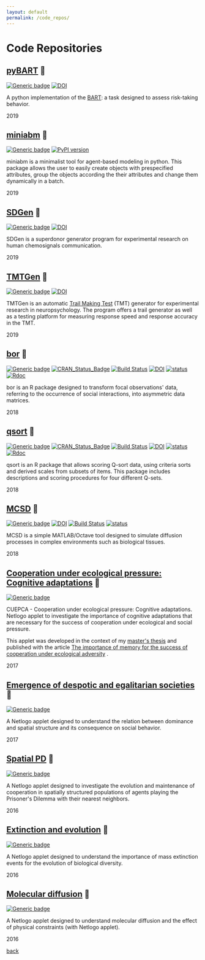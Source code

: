 ```yaml
---
layout: default
permalink: /code_repos/
---
```


# Code Repositories

## [pyBART](https://github.com/davidnsousa/pyBART) &#128279;

[![Generic badge](https://img.shields.io/badge/Language-Python-yellow.svg)](https://www.python.org/) [![DOI](https://zenodo.org/badge/227622179.svg)](https://zenodo.org/badge/latestdoi/227622179) 

A python implementation of the [BART](https://www.wikiwand.com/en/Impulsivity#/Balloon_Analogue_Risk_Task): a task designed to assess risk-taking behavior.

2019

## [miniabm](https://pypi.org/project/miniabm/0.0.1/) &#128279;

[![Generic badge](https://img.shields.io/badge/Language-Python-yellow.svg)](https://www.python.org/) [![PyPI version](https://badge.fury.io/py/miniabm.svg)](https://badge.fury.io/py/miniabm)

miniabm is a minimalist tool for agent-based modeling in python. This package allows the user to easily create objects with prespecified attributes, group the objects according the their attributes and change them dynamically in a batch. 

2019

## [SDGen](https://github.com/davidnsousa/SDGen) &#128279;

[![Generic badge](https://img.shields.io/badge/Language-Python-yellow.svg)](https://www.python.org/) [![DOI](https://zenodo.org/badge/DOI/10.5281/zenodo.3458002.svg)](https://doi.org/10.5281/zenodo.3458002)

SDGen is a superdonor generator program for experimental research on human chemosignals communication. 

2019

## [TMTGen](https://github.com/davidnsousa/TMTGen) &#128279; 

[![Generic badge](https://img.shields.io/badge/Language-Python-yellow.svg)](https://www.python.org/) [![DOI](https://zenodo.org/badge/208064496.svg)](https://zenodo.org/badge/latestdoi/208064496)

TMTGen is an automatic [Trail Making Test](https://www.google.com/url?q=https%3A%2F%2Fen.wikipedia.org%2Fwiki%2FTrail_Making_Test&sa=D&sntz=1&usg=AFQjCNFnBq7zeF39Mdot3KkGWmGjpopRBw) (TMT) generator for experimental research in neuropsychology. The program offers a trail generator as well as a testing platform for measuring response speed and response accuracy in the TMT.

2019

## [bor](https://github.com/davidnsousa/bor) &#128279;

[![Generic badge](https://img.shields.io/badge/Language-R-blue.svg)](https://www.r-project.org/)
[![CRAN\_Status\_Badge](http://www.r-pkg.org/badges/version/bor)](https://cran.r-project.org/package=bor) [![Build Status](https://travis-ci.org/davidnsousa/bor.svg?branch=master)](https://travis-ci.org/davidnsousa/bor) [![DOI](https://zenodo.org/badge/DOI/10.5281/zenodo.1317543.svg)](https://doi.org/10.5281/zenodo.1317543) [![status](http://joss.theoj.org/papers/03ad4d832eb94173552f31d8a25dceb4/status.svg)](http://joss.theoj.org/papers/03ad4d832eb94173552f31d8a25dceb4) [![Rdoc](http://www.rdocumentation.org/badges/version/bor)](http://www.rdocumentation.org/packages/bor)

bor is an R package designed to transform focal observations' data, referring to the occurrence of social interactions, into asymmetric data matrices.

2018

## [qsort](https://github.com/joaordaniel/qsort) &#128279;

[![Generic badge](https://img.shields.io/badge/Language-R-blue.svg)](https://www.r-project.org/)
[![CRAN\_Status\_Badge](http://www.r-pkg.org/badges/version/qsort)](https://cran.r-project.org/package=qsort) [![Build Status](https://travis-ci.org/joaordaniel/qsort.svg?branch=master)](https://travis-ci.org/joaordaniel/qsort) [![DOI](https://zenodo.org/badge/DOI/10.5281/zenodo.1844717.svg)](https://doi.org/10.5281/zenodo.1844717) [![status](http://joss.theoj.org/papers/d691db3ee91ae5c10e26464ddda1bd2e/status.svg)](http://joss.theoj.org/papers/d691db3ee91ae5c10e26464ddda1bd2e)[![Rdoc](http://www.rdocumentation.org/badges/version/qsort)](http://www.rdocumentation.org/packages/qsort) 

qsort is an R package that allows scoring Q-sort data, using criteria sorts and derived scales from subsets of items. This package includes descriptions and scoring procedures for four different Q-sets.

2018

## [MCSD](https://github.com/davidnsousa/mcsd) &#128279;

[![Generic badge](https://img.shields.io/badge/Language-Matlab-blueviolet.svg)](https://www.mathworks.com) [![DOI](https://zenodo.org/badge/DOI/10.5281/zenodo.1471546.svg)](https://doi.org/10.5281/zenodo.1471546) [![Build Status](https://travis-ci.org/davidnsousa/mcsd.svg?branch=master)](https://travis-ci.org/davidnsousa/mcsd) [![status](http://joss.theoj.org/papers/887b1b7792d59ea6582a4700f8ff98ad/status.svg)](http://joss.theoj.org/papers/887b1b7792d59ea6582a4700f8ff98ad)

MCSD is a simple MATLAB/Octave tool designed to simulate diffusion processes in complex environments such as biological tissues.

2018

## [Cooperation under ecological pressure: Cognitive adaptations](https://github.com/davidnsousa/CUEPCA) &#128279;

[![Generic badge](https://img.shields.io/badge/Language-NetLogo-green.svg)](https://ccl.northwestern.edu/netlogo/)

CUEPCA - Cooperation under ecological pressure: Cognitive adaptations. Netlogo applet to investigate the importance of cognitive adaptations that are necessary for the success of cooperation under ecological and social pressure.

This applet was developed in the context of my [master's thesis](https://repositorio.ul.pt/handle/10451/32768) and published with the article [The importance of memory for the success of cooperation under ecological adversity](https://journals.sagepub.com/doi/10.1177/1059712319872518) .

2017

## [Emergence of despotic and egalitarian societies](http://modelingcommons.org/browse/one_model/6478#model_tabs_browse_info) &#128279;

[![Generic badge](https://img.shields.io/badge/Language-NetLogo-green.svg)](https://ccl.northwestern.edu/netlogo/)

A Netlogo applet designed to understand the relation between dominance and spatial structure and its consequence on social behavior.

2017

## [Spatial PD](http://modelingcommons.org/browse/one_model/6476#model_tabs_browse_info) &#128279;

[![Generic badge](https://img.shields.io/badge/Language-NetLogo-green.svg)](https://ccl.northwestern.edu/netlogo/)

A Netlogo applet designed to investigate the evolution and maintenance of cooperation in spatially structured populations of agents playing the Prisoner's Dilemma with their nearest neighbors.

2016

## [Extinction and evolution](http://modelingcommons.org/browse/one_model/6477#model_tabs_browse_info) &#128279;

[![Generic badge](https://img.shields.io/badge/Language-NetLogo-green.svg)](https://ccl.northwestern.edu/netlogo/)

A Netlogo applet designed to understand the importance of mass extinction events for the evolution of biological diversity.

2016

## [Molecular diffusion](http://modelingcommons.org/browse/one_model/6475#model_tabs_browse_info) &#128279;

[![Generic badge](https://img.shields.io/badge/Language-NetLogo-green.svg)](https://ccl.northwestern.edu/netlogo/)

A Netlogo applet designed to understand molecular diffusion and the effect of physical constraints (with Netlogo applet).

2016

[back](./)
